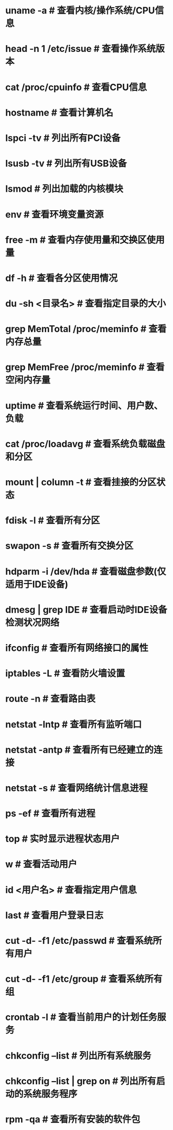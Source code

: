 

# uname -a # 查看内核/操作系统/CPU信息

# head -n 1 /etc/issue # 查看操作系统版本
# cat /proc/cpuinfo # 查看CPU信息
# hostname # 查看计算机名
# lspci -tv # 列出所有PCI设备
# lsusb -tv # 列出所有USB设备
# lsmod # 列出加载的内核模块
# env # 查看环境变量资源
# free -m # 查看内存使用量和交换区使用量
# df -h # 查看各分区使用情况
# du -sh <目录名> # 查看指定目录的大小
# grep MemTotal /proc/meminfo # 查看内存总量
# grep MemFree /proc/meminfo # 查看空闲内存量
# uptime # 查看系统运行时间、用户数、负载
# cat /proc/loadavg # 查看系统负载磁盘和分区
# mount | column -t # 查看挂接的分区状态
# fdisk -l # 查看所有分区
# swapon -s # 查看所有交换分区
# hdparm -i /dev/hda # 查看磁盘参数(仅适用于IDE设备)
# dmesg | grep IDE # 查看启动时IDE设备检测状况网络
# ifconfig # 查看所有网络接口的属性
# iptables -L # 查看防火墙设置
# route -n # 查看路由表
# netstat -lntp # 查看所有监听端口
# netstat -antp # 查看所有已经建立的连接
# netstat -s # 查看网络统计信息进程
# ps -ef # 查看所有进程
# top # 实时显示进程状态用户
# w # 查看活动用户
# id <用户名> # 查看指定用户信息
# last # 查看用户登录日志
# cut -d- -f1 /etc/passwd # 查看系统所有用户
# cut -d- -f1 /etc/group # 查看系统所有组
# crontab -l # 查看当前用户的计划任务服务
# chkconfig –list # 列出所有系统服务
# chkconfig –list | grep on # 列出所有启动的系统服务程序
# rpm -qa # 查看所有安装的软件包